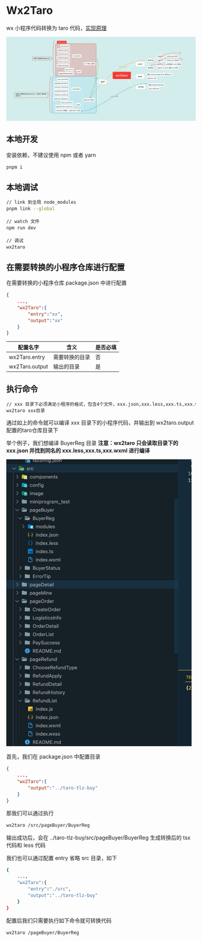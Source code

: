 # Wx2Taro
wx 小程序代码转换为 taro 代码，[实现原理](./assets//principle.md)

<img src="./assets/image2.png"/>

## 本地开发
安装依赖，不建议使用 npm 或者 yarn
```sh
pnpm i
```

## 本地调试

```sh
// link 到全局 node_modules
pnpm link --global

// watch 文件
npm run dev

// 调试
wx2taro 
```

## 在需要转换的小程序仓库进行配置
在需要转换的小程序仓库 package.json 中进行配置

```json
{
    ...,
    "wx2Taro":{
        "entry":"xx",
        "output":"xx"
    }
}
```

|配置名字|含义|是否必填|
|-------|---|-------|
|wx2Taro.entry|需要转换的目录|否|
|wx2Taro.output|输出的目录|是|

## 执行命令
```sh
// xxx 目录下必须满足小程序的格式，包含4个文件，xxx.json,xxx.less,xxx.ts,xxx.wxml
wx2taro xxx目录
```

通过如上的命令就可以编译 xxx 目录下的小程序代码，并输出到 wx2taro.output 配置的taro仓库目录下

举个例子，我们想编译 BuyerReg 目录
**注意：wx2taro 只会读取目录下的 xxx.json 并找到同名的 xxx.less,xxx.ts,xxx.wxml 进行编译**

<img src="./assets/image1.png"/>

首先，我们在 package.json 中配置目录
```json
{
    ...,
    "wx2Taro":{
        "output":"../taro-tlz-buy"
    }
}
```

那我们可以通过执行
```sh
wx2taro /src/pageBuyer/BuyerReg
```

输出成功后，会在 ../taro-tlz-buy/src/pageBuyer/BuyerReg 生成转换后的 tsx 代码和 less 代码

我们也可以通过配置 entry 省略 src 目录，如下

```sh
{
    ...,
    "wx2Taro":{
        "entry":"./src",
        "output":"../taro-tlz-buy"
    }
}
```

配置后我们只需要执行如下命令就可转换代码

```sh
wx2taro /pageBuyer/BuyerReg
```


